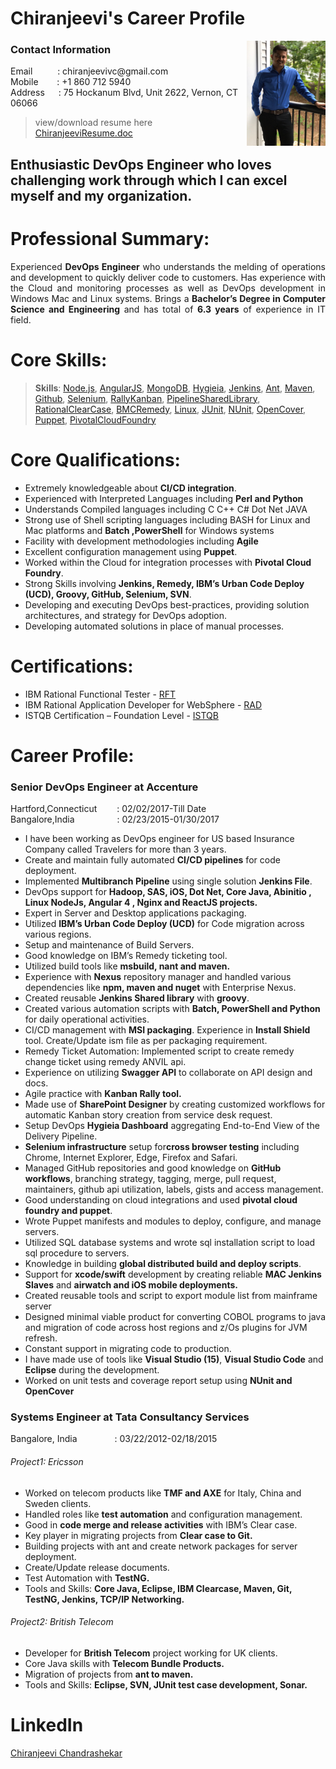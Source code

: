 # Chiranjeevi's Career Profile
<img src="resume/githubprofile.png" align="right" width="25%" height="25%" />

### Contact Information

<p>Email &emsp;&emsp;&nbsp; : chiranjeevivc@gmail.com
<br>Mobile &emsp;&nbsp;&nbsp; : +1 860 712 5940<br>Address &emsp; : 75 Hockanum Blvd, Unit 2622, Vernon, CT 06066</p>

> view/download resume here [ChiranjeeviResume.doc](https://github.com/chiranjeevivc/careerprofile/blob/master/resume/ChiranjeeviChandrashekarResume.doc)

## Enthusiastic DevOps Engineer who loves challenging work through which I can excel myself and my organization.

# Professional Summary:
<p align="justify"> Experienced <b>DevOps Engineer</b> who understands the melding of operations and development to quickly deliver code to customers. Has experience with the Cloud and monitoring processes as well as DevOps development in Windows Mac and Linux systems. Brings a <b>Bachelor’s Degree in Computer Science and Engineering</b> and has total of <b>6.3 years</b> of experience in IT field. </p>

# Core Skills:
> **Skills**: [Node.js](https://github.com/nodejs/node), [AngularJS](https://github.com/angular/angular.js), [MongoDB](https://github.com/mongodb/mongo), [Hygieia](https://github.com/capitalone/Hygieia), [Jenkins](https://jenkins.io/doc/), [Ant](https://ant.apache.org/), [Maven](https://maven.apache.org/), [Github](https://github.com/), [Selenium](https://www.seleniumhq.org/), [RallyKanban](https://help.rallydev.com/kanban-board), [PipelineSharedLibrary](https://jenkins.io/doc/book/pipeline/shared-libraries/), [RationalClearCase](https://en.wikipedia.org/wiki/Rational_ClearCase), [BMCRemedy](http://www.bmc.com/it-solutions/remedy-itsm.html), [Linux](https://en.wikipedia.org/wiki/Linux), [JUnit](https://github.com/junit-team/), [NUnit](https://github.com/nunit/nunit), [OpenCover](https://github.com/OpenCover/opencover), [Puppet](https://puppet.com/), [PivotalCloudFoundry](https://docs.pivotal.io/pivotalcf/2-1/pas/intro.html)

# Core Qualifications:
- Extremely knowledgeable about **CI/CD integration**.
- Experienced with Interpreted Languages including **Perl and Python**
- Understands Compiled languages including C C++ C# Dot Net JAVA
- Strong use of Shell scripting languages including BASH for Linux and Mac platforms and **Batch ,PowerShell** for Windows systems
- Facility with development methodologies including **Agile**
- Excellent configuration management using **Puppet**.
- Worked within the Cloud for integration processes with **Pivotal Cloud Foundry**.
- Strong Skills involving **Jenkins, Remedy, IBM’s Urban Code Deploy (UCD), Groovy, GitHub, Selenium, SVN**.
- Developing and executing DevOps best-practices, providing solution architectures, and strategy for DevOps adoption.
- Developing automated solutions in place of manual processes.

# Certifications:
- IBM Rational Functional Tester - [RFT](https://github.com/chiranjeevivc/careerprofile/blob/master/resume/IBM_RFT.pdf)
- IBM Rational Application Developer for WebSphere - [RAD](https://github.com/chiranjeevivc/careerprofile/blob/master/resume/IBM_RAD.pdf)
- ISTQB Certification – Foundation Level - [ISTQB](https://github.com/chiranjeevivc/careerprofile/blob/master/resume/ISTQB.jpg)

# Career Profile:
<h3>Senior DevOps Engineer at Accenture</h3>
<p>
Hartford,Connecticut &emsp;&emsp;: 02/02/2017-Till Date<br>
Bangalore,India &emsp;&emsp;&emsp;&emsp;&nbsp;&nbsp;: 02/23/2015-01/30/2017
</p>

- I have been working as DevOps engineer for US based Insurance Company called Travelers for more than 3 years.
- Create and maintain fully automated **CI/CD pipelines** for code deployment.
- Implemented **Multibranch Pipeline** using single solution **Jenkins File**.
- DevOps support for **Hadoop, SAS, iOS, Dot Net, Core Java, Abinitio , Linux NodeJs, Angular 4 , Nginx and ReactJS projects.**
- Expert in Server and Desktop applications packaging.
- Utilized **IBM’s Urban Code Deploy (UCD)** for Code migration across various regions.
- Setup and maintenance of Build Servers.
- Good knowledge on IBM’s Remedy ticketing tool.
- Utilized build tools like **msbuild, nant and maven.**
- Experience with **Nexus** repository manager and handled various dependencies like **npm, maven and nuget** with Enterprise Nexus.
- Created reusable **Jenkins Shared library** with **groovy**.
- Created various automation scripts with **Batch, PowerShell and Python** for daily operational activities.
- CI/CD management with **MSI packaging**. Experience in **Install Shield** tool. Create/Update ism file as per packaging requirement.
- Remedy Ticket Automation: Implemented script to create remedy change ticket using remedy ANVIL api.
- Experience on utilizing **Swagger API** to collaborate on API design and docs.
- Agile practice with **Kanban Rally tool.** 
- Made use of **SharePoint Designer** by creating customized workflows for automatic Kanban story creation from service desk request.
- Setup DevOps **Hygieia Dashboard** aggregating End-to-End View of the Delivery Pipeline.
- **Selenium infrastructure** setup for**cross browser testing** including Chrome, Internet Explorer, Edge, Firefox and Safari. 
- Managed GitHub repositories and good knowledge on **GitHub workflows**, branching strategy, tagging, merge, pull request, maintainers, github api utilization, labels, gists and access management.
- Good understanding on cloud integrations and used **pivotal cloud foundry and puppet**.
- Wrote Puppet manifests and modules to deploy, configure, and manage servers.
- Utilized SQL database systems and wrote sql installation script to load sql procedure to servers.
- Knowledge in building **global distributed build and deploy scripts**.
- Support for **xcode/swift** development by creating reliable **MAC Jenkins Slaves** and **airwatch and iOS mobile deployments.**
- Created reusable tools and script to export module list from mainframe server 
- Designed minimal viable product for converting COBOL programs to java and migration of code across host regions and z/Os plugins for JVM refresh.
- Constant support in migrating code to production.
- I have made use of tools like **Visual Studio (15)**, **Visual Studio Code** and **Eclipse** during the development.
- Worked on unit tests and coverage report setup using **NUnit and OpenCover**

<h3>Systems Engineer at Tata Consultancy Services</h3>
<p>
Bangalore, India &emsp;&emsp;&emsp;&emsp;: 03/22/2012-02/18/2015
</p>

###### Project1: Ericsson
- Worked on telecom products like **TMF and AXE** for Italy, China and Sweden clients.
- Handled roles like **test automation** and configuration management. 
- Good in **code merge and release activities** with IBM’s Clear case.
- Key player in migrating projects from **Clear case to Git.**
- Building projects with ant and create network packages for server deployment.
- Create/Update release documents.
- Test Automation with **TestNG.**
- Tools and Skills: **Core Java, Eclipse, IBM Clearcase, Maven, Git, TestNG, Jenkins, TCP/IP Networking.**

###### Project2: British Telecom
- Developer for **British Telecom** project working for UK clients.
- Core Java skills with **Telecom Bundle Products.**
- Migration of projects from **ant to maven.**
- Tools and Skills: **Eclipse, SVN, JUnit test case development, Sonar.**

# LinkedIn
<div class="LI-profile-badge"  data-version="v1" data-size="medium" data-locale="en_US" data-type="vertical" data-theme="dark" data-vanity="chiranjeeviacharya"><a class="LI-simple-link" href='https://www.linkedin.com/in/chiranjeeviacharya?trk=profile-badge'>Chiranjeevi Chandrashekar</a></div>

